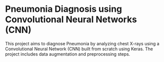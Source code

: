 # Pneumonia Diagnosis using Convolutional Neural Networks (CNN)

This project aims to diagnose Pneumonia by analyzing chest X-rays using a Convolutional Neural Network (CNN) built from scratch using Keras. The project includes data augmentation and preprocessing steps.
